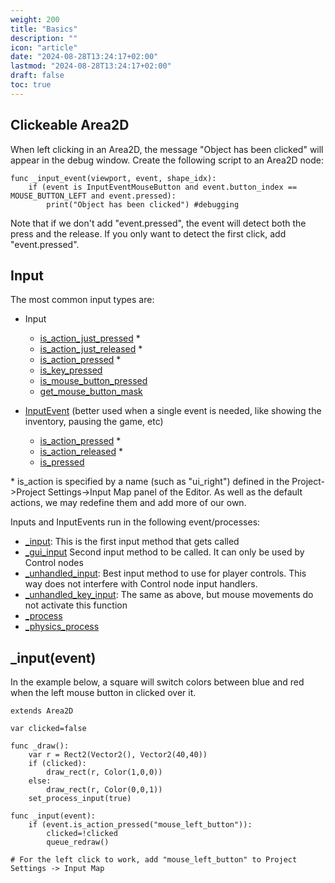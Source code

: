 ```yaml
---
weight: 200
title: "Basics"
description: ""
icon: "article"
date: "2024-08-28T13:24:17+02:00"
lastmod: "2024-08-28T13:24:17+02:00"
draft: false
toc: true
---
```


## Clickeable Area2D

When left clicking in an Area2D, the message "Object has been clicked" will appear in the debug window. Create the following script to an Area2D node:

```gdscript
func _input_event(viewport, event, shape_idx):
	if (event is InputEventMouseButton and event.button_index == MOUSE_BUTTON_LEFT and event.pressed):
		print("Object has been clicked") #debugging
```
Note that if we don't add "event.pressed", the event will detect both the press and the release. If you only want to detect the first click, add "event.pressed".

## Input
The most common input types are:

- Input
  - [is_action_just_pressed](https://docs.godotengine.org/es/stable/classes/class_input.html#class-input-method-is-action-just-pressed) *
  - [is_action_just_released](https://docs.godotengine.org/es/stable/classes/class_input.html#class-input-method-is-action-just-released) *
  - [is_action_pressed](https://docs.godotengine.org/es/stable/classes/class_input.html#class-input-method-is-action-pressed) *
  - [is_key_pressed](https://docs.godotengine.org/es/stable/classes/class_input.html#class-input-method-is-key-pressed)
  - [is_mouse_button_pressed](https://docs.godotengine.org/es/stable/classes/class_input.html#class-input-method-is-mouse-button-pressed)
  - [get_mouse_button_mask](https://docs.godotengine.org/es/stable/classes/class_input.html#class-input-method-get-mouse-button-mask)
- [InputEvent](https://docs.godotengine.org/en/stable/classes/class_inputevent.html) (better used when a single event is needed, like showing the inventory, pausing the game, etc)

  - [is_action_pressed](https://docs.godotengine.org/en/stable/classes/class_inputevent.html#class-inputevent-method-is-action-pressed) *
  - [is_action_released](https://docs.godotengine.org/en/stable/classes/class_inputevent.html#class-inputevent-method-is-action-released) *
  - [is_pressed](https://docs.godotengine.org/en/stable/classes/class_inputevent.html#class-inputevent-method-is-pressed)

\* is_action is specified by a name (such as "ui_right") defined in the Project->Project Settings->Input Map panel of the Editor. As well as the default actions, we may redefine them and add more of our own.

Inputs and InputEvents run in the following event/processes:

- [_input](https://docs.godotengine.org/en/stable/classes/class_node.html#class-node-method-input): This is the first input method that gets called
- [_gui_input](https://docs.godotengine.org/es/stable/classes/class_control.html#class-control-method-gui-input) Second input method to be called. It can only be used by Control nodes
- [_unhandled_input](https://docs.godotengine.org/en/stable/classes/class_node.html#class-node-method-unhandled-input): Best input method to use for player controls. This way does not interfere with Control node input handlers.
- [_unhandled_key_input](https://docs.godotengine.org/en/stable/classes/class_node.html#class-node-method-unhandled-key-input): The same as above, but mouse movements do not activate this function
- [_process](https://docs.godotengine.org/en/stable/classes/class_node.html#class-node-method-process)
- [_physics_process](https://docs.godotengine.org/en/stable/classes/class_node.html#class-node-method-physics-process)

## _input(event)

In the example below, a square will  switch colors between blue and red when the left mouse button in clicked over it.

```gdscript
extends Area2D

var clicked=false

func _draw():
	var r = Rect2(Vector2(), Vector2(40,40))
	if (clicked):
		draw_rect(r, Color(1,0,0))
	else:
		draw_rect(r, Color(0,0,1))
	set_process_input(true)

func _input(event):
	if (event.is_action_pressed("mouse_left_button")): 
		clicked=!clicked
		queue_redraw()

# For the left click to work, add "mouse_left_button" to Project Settings -> Input Map
```
